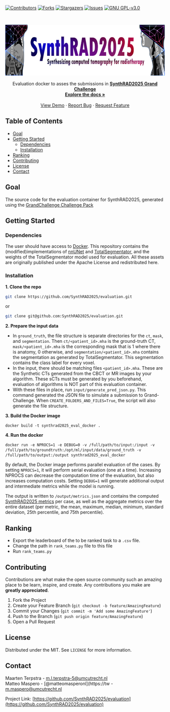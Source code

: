 <!-- PROJECT SHIELDS -->
<!--
*** I'm using markdown "reference style" links for readability.
*** Reference links are enclosed in brackets [ ] instead of parentheses ( ).
*** See the bottom of this document for the declaration of the reference variables
*** for contributors-url, forks-url, etc. This is an optional, concise syntax you may use.
*** https://www.markdownguide.org/basic-syntax/#reference-style-links
-->
[![Contributors][contributors-shield]][contributors-url]
[![Forks][forks-shield]][forks-url]
[![Stargazers][stars-shield]][stars-url]
[![Issues][issues-shield]][issues-url]
[![GNU GPL-v3.0][license-shield]][license-url]


<!-- PROJECT LOGO -->
<br />
<p align="center">
  <a href="https://synthrad2025.grand-challenge.org/">
    <img src="./SynthRAD_banner.png" alt="Logo" width="770" height="160">
  </a>


  <p align="center">
    Evaluation docker to asses the submissions in 
<a href="https://synthrad2025.grand-challenge.org/"><strong>SynthRAD2025 Grand Challenge</strong></a>
  <br />
    <a href="https://github.com/SynthRAD2025/evaluation"><strong>Explore the docs »</strong></a>
    <br />
    <br />
    <a href="https://github.com/SynthRAD2025/evaluation">View Demo</a>
    ·
    <a href="https://github.com/SynthRAD2025/evaluation/issues">Report Bug</a>
    ·
    <a href="https://github.com/SynthRAD2025/evaluation/issues">Request Feature</a>
  </p>
</p>

<!-- TABLE OF CONTENTS -->
## Table of Contents

* [Goal](#goal)
* [Getting Started](#getting-started)
  * [Dependencies](#prerequisites)
  * [Installation](#installation)
* [Ranking](#ranking)
* [Contributing](#contributing)
* [License](#license)
* [Contact](#contact)
<!--
* [Acknowledgements](#acknowledgements)
-->


<!-- ABOUT THE PROJECT -->
## Goal

The source code for the evaluation container for
SynthRAD2025, generated using the [GrandChallenge Challenge Pack](https://github.com/DIAGNijmegen/demo-challenge-pack/tree/main)

<!-- GETTING STARTED -->
## Getting Started

### Dependencies

The user should have access to [Docker](https://docs.docker.com/). This repository contains the (modified)implementations of [nnUNet](https://github.com/MIC-DKFZ/nnUNet) and [TotalSegmentator](https://github.com/wasserth/TotalSegmentator), and the weights of the TotalSegmentator model used for evaluation. All these assets are originally published under the Apache License and redistributed here. 

### Installation

**1. Clone the repo**
```sh
git clone https://github.com/SynthRAD2025/evaluation.git
```
or
```sh
git clone git@github.com:SynthRAD2025/evaluation.git
```

**2. Prepare the input data**
* In `ground_truth`, the file structure is separate directories for the `ct`, `mask`, and `segmentation`. Then `ct/<patient_id>.mha` is the ground-truth CT, `mask/<patient_id>.mha` is the corresponding mask that is 1 where there is anatomy, 0 otherwise, and `segmentation/<patient_id>.mha` contains the segmentation as generated by TotalSegmentator. This segmentation contains the class label for every voxel.
* In the input, there should be matching files `<patient_id>.mha`. These are the Synthetic CTs generated from the CBCT or MR images by your algorithm. These sCTs must be generated by you beforehand, evaluation of algorithms is NOT part of this evaluation container. 
* With these files in place, run `input/generate_pred_json.py`. This command generated the JSON file to simulate a submission to Grand-Challenge. When `CREATE_FOLDERS_AND_FILES=True`, the script will also generate the file structure. 

**3. Build the Docker image**
```
docker build -t synthrad2025_eval_docker .
```

**4. Run the docker**
```
docker run -e NPROCS=1 -e DEBUG=0 -v /full/path/to/input:/input -v /full/path/to/groundtruth:/opt/ml/input/data/ground_truth -v /full/path/to/output:/output synthrad2025_eval_docker
```

By default, the Docker image performs parallel evaluation of the cases. By setting `NPROCS=1`, it will perform serial evaluation (one at a time). Increasing NPROCS can decrease the computation time of the evaluation, but also increases computation costs. Setting `DEBUG=1` will generate additional output and intermediate metrics while the model is running.

The output is written to `/output/metrics.json` and contains the computed [SynthRAD2025 metrics](https://github.com/SynthRAD2025/metrics/) per case, as well as the aggregate metrics over the entire dataset (per metric, the mean, maximum, median, minimum, standard deviation, 25th percentile, and 75th percentile).



<!-- RANKING -->
## Ranking

* Export the leaderboard of the to be ranked task to a `.csv` file.
* Change the path in `rank_teams.py` file to this file
* Run `rank_teams.py`


<!-- CONTRIBUTING -->
## Contributing

Contributions are what make the open source community such an amazing place to be learn, inspire, and create.
Any contributions you make are **greatly appreciated**.

1. Fork the Project
2. Create your Feature Branch (`git checkout -b feature/AmazingFeature`)
3. Commit your Changes (`git commit -m 'Add some AmazingFeature'`)
4. Push to the Branch (`git push origin feature/AmazingFeature`)
5. Open a Pull Request

<!-- LICENSE -->
## License

Distributed under the MIT. See `LICENSE` for more information.

<!-- CONTACT -->
## Contact

Maarten Terpstra - m.l.terpstra-5@umcutrecht.nl  
Matteo Maspero - [@matteomasperonl](https://tw - m.maspero@umcutrecht.nl

Project Link: [https://github.com/SynthRAD2025/evaluation](https://github.com/SynthRAD2025/evaluation)


<!-- ACKNOWLEDGEMENTS 
## Acknowledgements

* []()
* []()
* []()
-->

<!-- MARKDOWN LINKS & IMAGES -->
<!-- https://www.markdownguide.org/basic-syntax/
#reference-style-links -->
[contributors-shield]: https://img.shields.io/github/contributors/SynthRAD2025/evaluation.svg?style=flat-square
[contributors-url]: https://github.com/SynthRAD2025/evaluation/graphs/contributors
[forks-shield]: https://img.shields.io/github/forks/SynthRAD2025/evaluation.svg?style=flat-square
[forks-url]: https://github.com/SynthRAD2025/evaluation/network/members
[stars-shield]: https://img.shields.io/github/stars/SynthRAD2025/evaluation.svg?style=flat-square
[stars-url]: https://github.com/SynthRAD2025/evaluation/stargazers
[issues-shield]: https://img.shields.io/github/issues/SynthRAD2025/evaluation.svg?style=flat-square
[issues-url]: https://github.com/SynthRAD2025/evaluation/issues
[license-shield]: https://img.shields.io/github/license/SynthRAD2025/evaluation.svg?style=flat-square
[license-url]: https://github.com/SynthRAD2025/evaluation/blob/master/LICENSE.txt
